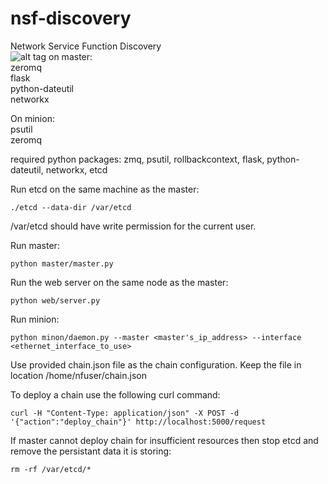 # nsf-discovery
Network Service Function Discovery <br />
![alt tag](http://cn101.cs.uwaterloo.ca:8080/job/nsf-discovery/badge/icon)
on master:<br />
zeromq <br />
flask <br />
python-dateutil <br />
networkx <br />

On minion: <br />
psutil <br />
zeromq <br />

required python packages: zmq, psutil, rollbackcontext, flask, python-dateutil,
networkx, etcd<br />

Run etcd on the same machine as the master:
```
./etcd --data-dir /var/etcd
```
/var/etcd should have write permission for the current user.

Run master:
```
python master/master.py
```
Run the web server on the same node as the master:
```
python web/server.py
```

Run minion:

```
python minon/daemon.py --master <master's_ip_address> --interface <ethernet_interface_to_use>
```

Use provided chain.json file as the chain configuration. 
Keep the file in location /home/nfuser/chain.json

To deploy a chain use the following curl command:
```
curl -H "Content-Type: application/json" -X POST -d '{"action":"deploy_chain"}' http://localhost:5000/request
```

If master cannot deploy chain for insufficient resources then stop etcd and 
remove the persistant data it is storing:

```
rm -rf /var/etcd/*
```





